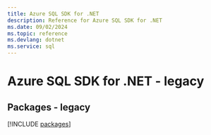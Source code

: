 ```yaml
---
title: Azure SQL SDK for .NET
description: Reference for Azure SQL SDK for .NET
ms.date: 09/02/2024
ms.topic: reference
ms.devlang: dotnet
ms.service: sql
---
```

# Azure SQL SDK for .NET - legacy
## Packages - legacy
[!INCLUDE [packages](sql-index.md)]